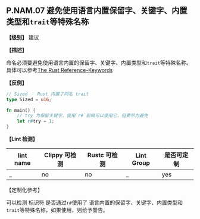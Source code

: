 ## P.NAM.07  避免使用语言内置保留字、关键字、内置类型和`trait`等特殊名称

**【级别】** 建议

**【描述】**

命名必须要避免使用语言内置的保留字、关键字、内置类型和`trait`等特殊名称。 具体可以参考[The Rust Reference-Keywords](https://doc.rust-lang.org/stable/reference/keywords.html)

**【反例】**

```rust
// Sized ： Rust 内置了同名 trait 
type Sized = u16; 

fn main() {
    // try 为保留关键字，使用`r#`前缀可以使用它，但要尽力避免
    let r#try = 1;
}
```

**【Lint 检测】**

| lint name | Clippy 可检测 | Rustc 可检测 | Lint Group | 是否可定制 |
| --------- | ------------- | ------------ | ---------- | ---------- |
| _         | no            | no           | _          | yes        |

【定制化参考】

可以检测 标识符 是否通过`r#`使用了 语言内置的保留字、关键字、内置类型和`trait`等特殊名称，如果使用，则给予警告。